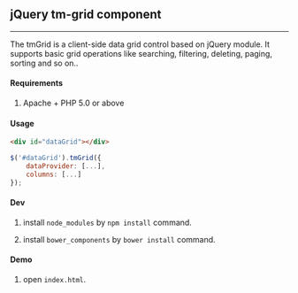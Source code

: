 ## jQuery tm-grid component
---

The tmGrid is a client-side data grid control based on jQuery module. It supports basic grid operations like searching, filtering, deleting, paging, sorting and so on..

#### Requirements
1. Apache + PHP 5.0 or above

#### Usage
```html
<div id="dataGrid"></div>
```

```javascript
$('#dataGrid').tmGrid({
    dataProvider: [...],
    columns: [...]
});
```

#### Dev
1. install `node_modules` by `npm install` command.

2. install `bower_components` by `bower install` command.

#### Demo
1. open `index.html`.
